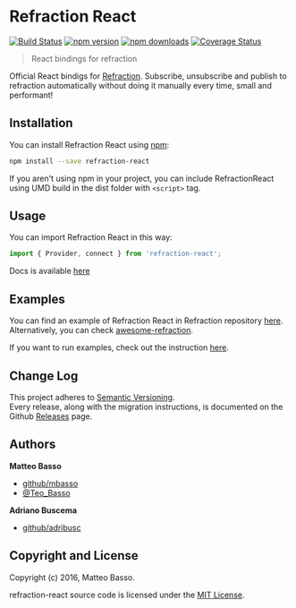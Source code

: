# Refraction React

[![Build Status](https://travis-ci.org/mbasso/refraction-react.svg?branch=master)](https://travis-ci.org/mbasso/refraction-react)
[![npm version](https://img.shields.io/npm/v/refraction-react.svg)](https://www.npmjs.com/package/refraction-react)
[![npm downloads](https://img.shields.io/npm/dm/refraction-react.svg?maxAge=2592000)](https://www.npmjs.com/package/refraction-react)
[![Coverage Status](https://coveralls.io/repos/github/mbasso/refraction-react/badge.svg?branch=master)](https://coveralls.io/github/mbasso/refraction-react?branch=master)

> React bindings for refraction

Official React bindigs for [Refraction](https://github.com/mbasso/refraction). Subscribe, unsubscribe and publish to refraction automatically without doing it manually every time, small and performant!

## Installation

You can install Refraction React using [npm](https://www.npmjs.com/package/refraction-react):

```bash
npm install --save refraction-react
```

If you aren't using npm in your project, you can include RefractionReact using UMD build in the dist folder with `<script>` tag.

## Usage

You can import Refraction React in this way:

```js
import { Provider, connect } from 'refraction-react';
```

Docs is available [here](docs/README.md)

## Examples

You can find an example of Refraction React in Refraction repository [here](https://github.com/mbasso/refraction/tree/master/examples/ReactSimple). Alternatively, you can check [awesome-refraction](https://github.com/mbasso/awesome-refraction).

If you want to run examples, check out the instruction [here](https://mbasso.github.io/refraction/docs/introduction/Examples.html).

## Change Log

This project adheres to [Semantic Versioning](http://semver.org/).  
Every release, along with the migration instructions, is documented on the Github [Releases](https://github.com/mbasso/refraction-react/releases) page.

## Authors
**Matteo Basso**
- [github/mbasso](https://github.com/mbasso)
- [@Teo_Basso](https://twitter.com/Teo_Basso)

**Adriano Buscema**
- [github/adribusc](https://github.com/adribusc)

## Copyright and License
Copyright (c) 2016, Matteo Basso.

refraction-react source code is licensed under the [MIT License](https://github.com/mbasso/refraction-react/blob/master/LICENSE.md).
